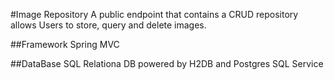 #Image Repository 
A public endpoint that contains a CRUD repository allows Users to store, query and delete images. 

##Framework
Spring MVC 

##DataBase
SQL Relationa DB powered by H2DB and Postgres SQL Service


